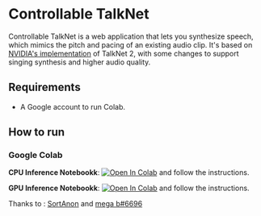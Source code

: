 # Controllable TalkNet 
Controllable TalkNet is a web application that lets you synthesize speech, 
which mimics the pitch and pacing of an existing audio clip. It's based on [NVIDIA's implementation](https://github.com/NVIDIA/NeMo)
of TalkNet 2, with some changes to support singing synthesis and higher audio quality.

## Requirements
* A Google account to run Colab.

## How to run
### Google Colab

**CPU Inference Notebookk**: <a href="https://colab.research.google.com/github/justinjohn0306/ControllableTalkNet/blob/main/ControllableTalkNet(CPU).ipynb" target="_parent"><img src="https://colab.research.google.com/assets/colab-badge.svg" alt="Open In Colab"/></a> and follow the instructions.

**GPU Inference Notebookk**: <a href="https://colab.research.google.com/github/justinjohn0306/ControllableTalkNet/blob/main/Controllable_TalkNet(GPU).ipynb" target="_parent"><img src="https://colab.research.google.com/assets/colab-badge.svg" alt="Open In Colab"/></a> and follow the instructions.

Thanks to : [SortAnon](https://github.com/SortAnon) and [mega b#6696](https://github.com/johnpaulbin)

